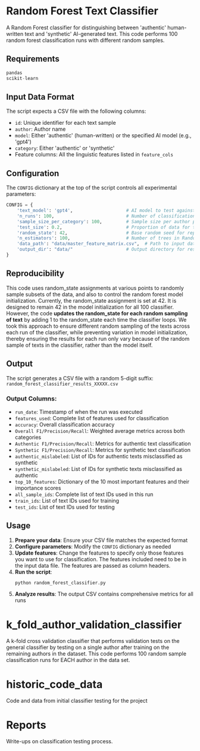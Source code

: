# Random Forest Text Classifier

A Random Forest classifier for distinguishing between 'authentic' human-written text and 'synthetic' AI-generated text. This code performs 100 random forest classification runs with different random samples.


## Requirements

```python
pandas
scikit-learn
```

## Input Data Format

The script expects a CSV file with the following columns:
- `id`: Unique identifier for each text sample
- `author`: Author name
- `model`: Either 'authentic' (human-written) or the specified AI model (e.g., 'gpt4')
- `category`: Either 'authentic' or 'synthetic'
- Feature columns: All the linguistic features listed in `feature_cols`


## Configuration

The `CONFIG` dictionary at the top of the script controls all experimental parameters:

```python
CONFIG = {
    'text_model': 'gpt4',                    # AI model to test against (e.g., 'gpt4', 'gpt3.5')
    'n_runs': 100,                           # Number of classification runs
    'sample_size_per_category': 100,         # Sample size per author per category
    'test_size': 0.2,                        # Proportion of data for testing (20%)
    'random_state': 42,                      # Base random seed for reproducibility
    'n_estimators': 100,                     # Number of trees in Random Forest
    'data_path': "data/master_feature_matrix.csv",  # Path to input data
    'output_dir': "data/"                    # Output directory for results
}
```


## Reproducibility

This code uses random_state assignments at various points to randomly sample subsets of the data, and also to control the random forest model initialization. Currently, the random_state assignment is set at 42. It is designed to remain 42 in the model initialization for all 100 classifier. However, the code **updates the random_state for each random sampling of text** by adding 1 to the random_state each time the classifier loops. We took this approach to ensure different random sampling of the texts across each run of the classifier, while preventing variation in model initialization, thereby ensuring the results for each run only vary because of the random sample of texts in the classifier, rather than the model itself.

## Output

The script generates a CSV file with a random 5-digit suffix: `random_forest_classifier_results_XXXXX.csv`

### Output Columns:
- `run_date`: Timestamp of when the run was executed
- `features_used`: Complete list of features used for classification
- `accuracy`: Overall classification accuracy
- `Overall F1/Precision/Recall`: Weighted average metrics across both categories
- `Authentic F1/Precision/Recall`: Metrics for authentic text classification
- `Synthetic F1/Precision/Recall`: Metrics for synthetic text classification
- `authentic_mislabeled`: List of IDs for authentic texts misclassified as synthetic
- `synthetic_mislabeled`: List of IDs for synthetic texts misclassified as authentic
- `top_10_features`: Dictionary of the 10 most important features and their importance scores
- `all_sample_ids`: Complete list of text IDs used in this run
- `train_ids`: List of text IDs used for training
- `test_ids`: List of text IDs used for testing

## Usage

1. **Prepare your data**: Ensure your CSV file matches the expected format
2. **Configure parameters**: Modify the `CONFIG` dictionary as needed
3. **Update features**: Change the features to specify only those features you want to use for classification. The features included need to be in the input data file. The features are passed as column headers.
4. **Run the script**:
   ```bash
   python random_forest_classifier.py
   ```
5. **Analyze results**: The output CSV contains comprehensive metrics for all runs

# k_fold_author_validation_classifier

A k-fold cross validation classifier that performs validation tests on the general classifier by testing on a single author after training on the remaining authors in the dataset. This code performs 100 random sample classification runs for EACH author in the data set.

# historic_code_data

Code and data from initial classifier testing for the project

# Reports

Write-ups on classification testing process.

